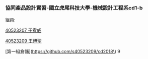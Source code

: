 # 

### 協同產品設計實習-國立虎尾科技大學-機械設計工程系cd1-b

組員:

[40523207 于宥威](https://github.com/s40523207)

[40523209 王博聖](https://github.com/s40523209)

[第一組倉儲](https://github.com/s40523209/cd2018\)
9

